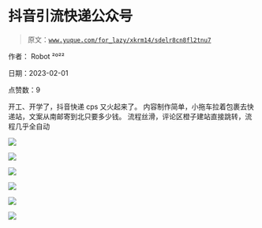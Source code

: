 # 抖音引流快递公众号

> 原文：[`www.yuque.com/for_lazy/xkrm14/sdelr8cn8fl2tnu7`](https://www.yuque.com/for_lazy/xkrm14/sdelr8cn8fl2tnu7)

作者： Robot ²º²² 

日期：2023-02-01 

点赞数：9 

开工、开学了，抖音快递 cps 又火起来了。 内容制作简单，小拖车拉着包裹去快递站，文案从南邮寄到北只要多少钱。 流程丝滑，评论区橙子建站直接跳转，流程几乎全自动 

![](img/e81f6f8e89948ab916949098f4b2f90f.png) 

![](img/66d00c5a8e6c1316b8e29d254ebd0113.png) 

![](img/00f01c90b2dfad0228f47de0d9e75946.png) 

![](img/8171eb3aa709304c353afd58c4e6f341.png) 

![](img/d6719cd9abecae6e8c511ef9c1390e14.png) 

![](img/f20c87cfffe04e2b39e37a67df54bd0d.png)  

